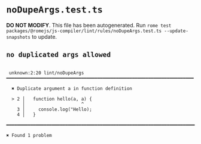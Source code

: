 # `noDupeArgs.test.ts`

**DO NOT MODIFY**. This file has been autogenerated. Run `rome test packages/@romejs/js-compiler/lint/rules/noDupeArgs.test.ts --update-snapshots` to update.

## `no duplicated args allowed`

```

 unknown:2:20 lint/noDupeArgs ━━━━━━━━━━━━━━━━━━━━━━━━━━━━━━━━━━━━━━━━━━━━━━━━━━━━━━━━━━━━━━━━━━━━━━

  ✖ Duplicate argument a in function definition

  > 2 │   function hello(a, a) {
      │                     ^ 
    3 │     console.log("Hello);
    4 │   }

━━━━━━━━━━━━━━━━━━━━━━━━━━━━━━━━━━━━━━━━━━━━━━━━━━━━━━━━━━━━━━━━━━━━━━━━━━━━━━━━━━━━━━━━━━━━━━━━━━━━

✖ Found 1 problem

```
